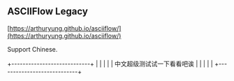 ## ASCIIFlow Legacy
[https://arthuryung.github.io/asciiflow/](https://arthuryung.github.io/asciiflow/)


Support Chinese.

+----------------------------+
|                            |
|                            |
| 中文超级测试试一下看看吧诶      |
|                            |
|                            |
+----------------------------+
